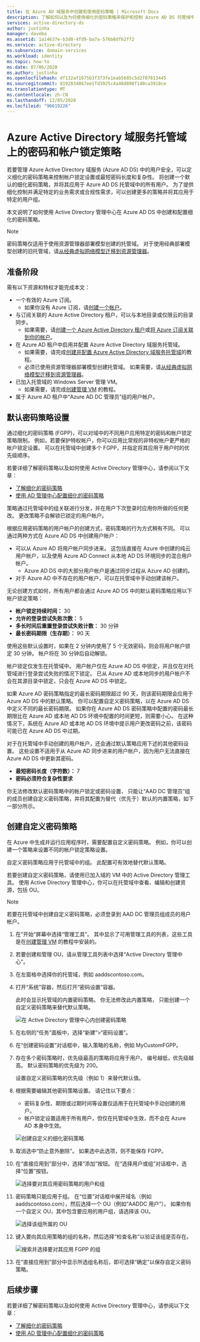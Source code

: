 ```yaml
---
title: 在 Azure AD 域服务中创建和使用密码策略 | Microsoft Docs
description: 了解如何以及为何使用细化的密码策略来保护和控制 Azure AD DS 托管域中的帐户密码。
services: active-directory-ds
author: justinha
manager: daveba
ms.assetid: 1a14637e-b3d0-4fd9-ba7a-576b8df62ff2
ms.service: active-directory
ms.subservice: domain-services
ms.workload: identity
ms.topic: how-to
ms.date: 07/06/2020
ms.author: justinha
ms.openlocfilehash: df132af1675b3f373fe1eab5685c5d2f07813445
ms.sourcegitcommit: 8192034867ee1fd3925c4a48d890f140ca3918ce
ms.translationtype: MT
ms.contentlocale: zh-CN
ms.lasthandoff: 12/05/2020
ms.locfileid: "96619226"
---
```

# <a name="password-and-account-lockout-policies-on-azure-active-directory-domain-services-managed-domains"></a>Azure Active Directory 域服务托管域上的密码和帐户锁定策略

若要管理 Azure Active Directory 域服务 (Azure AD DS) 中的用户安全，可以定义细化的密码策略来控制帐户锁定设置或最短密码长度和复杂性。 将创建一个默认的细化密码策略，并将其应用于 Azure AD DS 托管域中的所有用户。 为了提供细化控制并满足特定的业务需求或合规性需求，可以创建更多的策略并将其应用于特定的用户组。

本文说明了如何使用 Active Directory 管理中心在 Azure AD DS 中创建和配置细化的密码策略。

> [!NOTE]
> 密码策略仅适用于使用资源管理器部署模型创建的托管域。 对于使用经典部署模型创建的旧托管域，请[从经典虚拟网络模型迁移到资源管理器][migrate-from-classic]。

## <a name="before-you-begin"></a>准备阶段

需有以下资源和特权才能完成本文：

* 一个有效的 Azure 订阅。
  * 如果你没有 Azure 订阅，请[创建一个帐户](https://azure.microsoft.com/free/?WT.mc_id=A261C142F)。
* 与订阅关联的 Azure Active Directory 租户，可以与本地目录或仅限云的目录同步。
  * 如果需要，请[创建一个 Azure Active Directory 租户][create-azure-ad-tenant]或[将 Azure 订阅关联到你的帐户][associate-azure-ad-tenant]。
* 在 Azure AD 租户中启用并配置 Azure Active Directory 域服务托管域。
  * 如果需要，请完成[创建并配置 Azure Active Directory 域服务托管域][create-azure-ad-ds-instance]的教程。
  * 必须已使用资源管理器部署模型创建托管域。 如果需要，请[从经典虚拟网络模型迁移到资源管理器][migrate-from-classic]。
* 已加入托管域的 Windows Server 管理 VM。
  * 如果需要，请完成[创建管理 VM][tutorial-create-management-vm] 的教程。
* 属于 Azure AD 租户中“Azure AD DC 管理员”组的用户帐户。

## <a name="default-password-policy-settings"></a>默认密码策略设置

通过细化的密码策略 (FGPP)，可以对域中的不同用户应用特定的密码和帐户锁定策略限制。 例如，若要保护特权帐户，你可以应用比常规的非特权帐户更严格的帐户锁定设置。 可以在托管域中创建多个 FGPP，并指定将其应用于用户时的优先级顺序。

若要详细了解密码策略以及如何使用 Active Directory 管理中心，请参阅以下文章：

* [了解细化的密码策略](/previous-versions/windows/it-pro/windows-server-2008-R2-and-2008/cc770394(v=ws.10))
* [使用 AD 管理中心配置细化的密码策略](/windows-server/identity/ad-ds/get-started/adac/introduction-to-active-directory-administrative-center-enhancements--level-100-#fine_grained_pswd_policy_mgmt)

策略通过托管域中的组关联进行分发，并在用户下次登录时应用你所做的任何更改。 更改策略不会解锁已锁定的用户帐户。

根据应用密码策略的用户帐户的创建方式，密码策略的行为方式稍有不同。 可以通过两种方式在 Azure AD DS 中创建用户帐户：

* 可以从 Azure AD 将用户帐户同步进来。 这包括直接在 Azure 中创建的纯云用户帐户，以及使用 Azure AD Connect 从本地 AD DS 环境同步的混合用户帐户。
    * Azure AD DS 中的大部分用户帐户是通过同步过程从 Azure AD 创建的。
* 对于 Azure AD 中不存在的用户帐户，可以在托管域中手动创建该帐户。

无论创建方式如何，所有用户都会通过 Azure AD DS 中的默认密码策略应用以下帐户锁定策略：

* **帐户锁定持续时间：** 30
* **允许的登录尝试失败次数：** 5
* **多长时间后重置登录尝试失败计数：** 30 分钟
* **最长密码期限（生存期）：** 90 天

使用这些默认设置时，如果在 2 分钟内使用了 5 个无效密码，则会将用户帐户锁定 30 分钟。 帐户将在 30 分钟后自动解锁。

帐户锁定仅发生在托管域中。 用户帐户仅在 Azure AD DS 中锁定，并且仅在对托管域进行登录尝试失败的情况下锁定。 已从 Azure AD 或本地同步的用户帐户不会在其源目录中锁定，只会在 Azure AD DS 中锁定。

如果 Azure AD 密码策略指定的最长密码期限超过 90 天，则该密码期限会应用于 Azure AD DS 中的默认策略。 你可以配置自定义密码策略，以在 Azure AD DS 中定义不同的最长密码期限。 如果你在 Azure AD DS 密码策略中配置的密码最长期限比在 Azure AD 或本地 AD DS 环境中配置的时间更短，则需要小心。 在这种情况下，系统在 Azure AD 或本地 AD DS 环境中提示用户更改密码之前，该密码可能已在 Azure AD DS 中过期。

对于在托管域中手动创建的用户帐户，还会通过默认策略应用下述的其他密码设置。 这些设置不适用于从 Azure AD 同步进来的用户帐户，因为用户无法直接在 Azure AD DS 中更新其密码。

* **最短密码长度（字符数）：** 7
* **密码必须符合复杂性要求**

你无法修改默认密码策略中的帐户锁定或密码设置， 只能让“AAD DC 管理员”组的成员创建自定义密码策略，并将其配置为替代（优先于）默认的内置策略，如下一部分所示。

## <a name="create-a-custom-password-policy"></a>创建自定义密码策略

在 Azure 中生成并运行应用程序时，需要配置自定义密码策略。 例如，你可以创建一个策略来设置不同的帐户锁定策略设置。

自定义密码策略应用于托管域中的组。 此配置可有效地替代默认策略。

若要创建自定义密码策略，请使用已加入域的 VM 中的 Active Directory 管理工具。 使用 Active Directory 管理中心，你可以在托管域中查看、编辑和创建资源，包括 OU。

> [!NOTE]
> 若要在托管域中创建自定义密码策略，必须登录到 AAD DC 管理员组成员的用户帐户。

1. 在“开始”屏幕中选择“管理工具”。 其中显示了可用管理工具的列表，这些工具是在[创建管理 VM][tutorial-create-management-vm] 的教程中安装的。
1. 若要创建和管理 OU，请从管理工具列表中选择“Active Directory 管理中心”。
1. 在左窗格中选择你的托管域，例如 aaddscontoso.com。
1. 打开“系统”容器，然后打开“密码设置”容器。

    此时会显示托管域的内置密码策略。 你无法修改此内置策略， 只能创建一个自定义密码策略来替代默认策略。

    ![在 Active Directory 管理中心内创建密码策略](./media/password-policy/create-password-policy-adac.png)

1. 在右侧的“任务”面板中，选择“新建”>“密码设置”。 
1. 在“创建密码设置”对话框中，输入策略的名称，例如 MyCustomFGPP。
1. 存在多个密码策略时，优先级最高的策略将应用于用户。 编号越低，优先级越高。 默认密码策略的优先级为 200。

    设置自定义密码策略的优先级（例如 1）来替代默认值。

1. 根据需要编辑其他密码策略设置。 请记住以下要点：

    * 密码复杂性、期限或过期时间等设置仅适用于在托管域中手动创建的用户。
    * 帐户锁定设置适用于所有用户，但仅在托管域中生效，而不会在 Azure AD 本身中生效。

    ![创建自定义的细化密码策略](./media/password-policy/custom-fgpp.png)

1. 取消选中“防止意外删除”。 如果选中此选项，则不能保存 FGPP。
1. 在“直接应用到”部分中，选择“添加”按钮。  在“选择用户或组”对话框中，选择“位置”按钮。 

    ![选择要对其应用密码策略的用户和组](./media/password-policy/fgpp-applies-to.png)

1. 密码策略只能应用于组。 在“位置”对话框中展开域名（例如 aaddscontoso.com），然后选择一个 OU（例如“AADDC 用户”）。 如果你有一个自定义 OU，其中包含要应用的用户组，请选择该 OU。

    ![选择该组所属的 OU](./media/password-policy/fgpp-container.png)

1. 键入要向其应用策略的组的名称，然后选择“检查名称”以验证该组是否存在。

    ![搜索并选择要对其应用 FGPP 的组](./media/password-policy/fgpp-apply-group.png)

1. 在“直接应用到”部分中显示所选组名称后，即可选择“确定”以保存自定义密码策略。 

## <a name="next-steps"></a>后续步骤

若要详细了解密码策略以及如何使用 Active Directory 管理中心，请参阅以下文章：

* [了解细化的密码策略](/previous-versions/windows/it-pro/windows-server-2008-R2-and-2008/cc770394(v=ws.10))
* [使用 AD 管理中心配置细化的密码策略](/windows-server/identity/ad-ds/get-started/adac/introduction-to-active-directory-administrative-center-enhancements--level-100-#fine_grained_pswd_policy_mgmt)

<!-- INTERNAL LINKS -->
[create-azure-ad-tenant]: ../active-directory/fundamentals/sign-up-organization.md
[associate-azure-ad-tenant]: ../active-directory/fundamentals/active-directory-how-subscriptions-associated-directory.md
[create-azure-ad-ds-instance]: tutorial-create-instance.md
[tutorial-create-management-vm]: tutorial-create-management-vm.md
[migrate-from-classic]: migrate-from-classic-vnet.md
